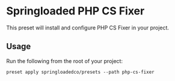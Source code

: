 # Springloaded PHP CS Fixer

This preset will install and configure PHP CS Fixer in your project.

## Usage

Run the following from the root of your project:

```
preset apply springloadedco/presets --path php-cs-fixer
```
